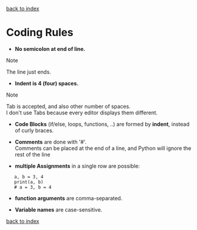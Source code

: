[back to index](README.md)

# Coding Rules

* **No semicolon at end of line.**
> [!NOTE]
> The line just ends.

* **Indent is 4 (four) spaces.**
> [!NOTE]
> Tab is accepted, and also other number of spaces.  
> I don't use Tabs because every editor displays them different.

* **Code Blocks** (if/else, loops, functions, ..) are formed by **indent**, instead of curly braces. 

* **Comments** are done with '#'.   
  Comments can be placed at the end of a line, and Python will ignore the rest of the line

* **multiple Assignments** in a single row are possible:
```
   a, b = 3, 4
   print(a, b)
   # a = 3, b = 4
```

* **function arguments** are comma-separated.

* **Variable names** are case-sensitive.

[back to index](README.md)
